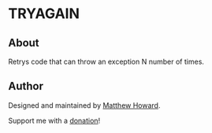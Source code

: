 # TRYAGAIN

## About

Retrys code that can throw an exception N number of times.

## Author

Designed and maintained by [Matthew Howard](https://www.linkedin.com/in/matthew-howard-4013ba87/).

Support me with a [donation](https://www.paypal.me/hattmo)!
